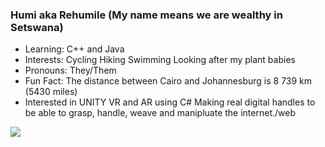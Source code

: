 <div align="left">
  
### Humi aka Rehumile (My name means we are wealthy in Setswana)

  
  -  Learning: C++ and Java 
  -  Interests: Cycling Hiking Swimming Looking after my plant babies 
  -  Pronouns: They/Them
  -  Fun Fact: The distance between Cairo and Johannesburg is  8 739 km (5430 miles)
  -  Interested in UNITY VR and AR using C# Making real digital handles to be able to grasp, handle, weave and manipluate the internet./web 
 
 </div>
 
<img align="left" src="https://github-readme-stats.vercel.app/api?username=Humunchi&&show_icons=true&theme=blue-green"/>







